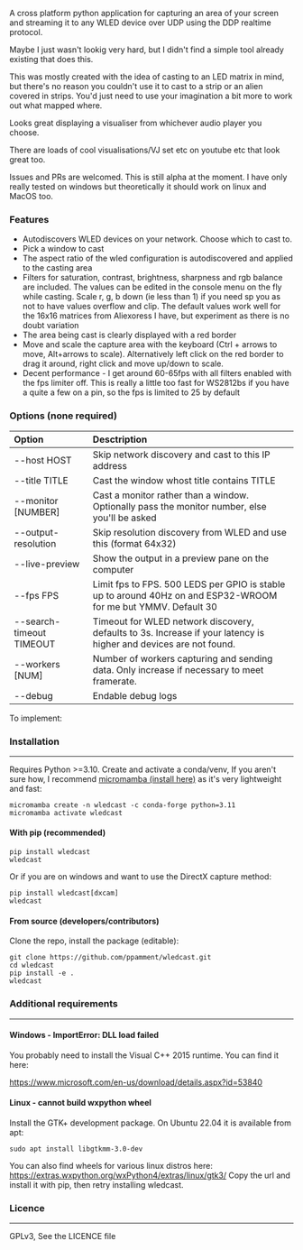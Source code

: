 A cross platform python application for capturing an area of your screen and streaming it to any WLED device over UDP using the DDP realtime protocol.

Maybe I just wasn't lookig very hard, but I didn't find a simple tool already existing that does this.

This was mostly created with the idea of casting to an LED matrix in mind, but there's no reason you couldn't use it to cast to a strip or an alien covered in strips. 
You'd just need to use your imagination a bit more to work out what mapped where.

Looks great displaying a visualiser from whichever audio player you choose.

There are loads of cool visualisations/VJ set etc on youtube etc that look great too.

Issues and PRs are welcomed. This is still alpha at the moment. I have only really tested on windows but theoretically it should work on linux and MacOS too.

### Features
- Autodiscovers WLED devices on your network. Choose which to cast to.
- Pick a window to cast
- The aspect ratio of the wled configuration is autodiscovered and applied to the casting area
- Filters for saturation, contrast, brightness, sharpness and rgb balance are included. The values can be edited in the console menu on the fly while casting.
  Scale r, g, b down (ie less than 1) if you need sp you as not to have values overflow and clip. The default values work well for the 16x16 matrices from Aliexoress I have, but experiment as there is no doubt variation
- The area being cast is clearly displayed with a red border
- Move and scale the capture area with the keyboard  (Ctrl + arrows to move, Alt+arrows to scale). Alternatively left click on the red border to drag it around, right click and move up/down to scale.
- Decent performance - I get around 60-65fps with all filters enabled with the fps limiter off. This is really a little too fast for WS2812bs if you have a quite a few on a pin, so the fps is limited to 25 by default

### Options (none required)
| Option                   | Desctription                                                                                                      |
|:-------------------------|:------------------------------------------------------------------------------------------------------------------|
| --host HOST              | Skip network discovery and cast to this IP address                                                                |
| --title TITLE            | Cast the window whost title contains TITLE                                                                        |
| --monitor [NUMBER]       | Cast a monitor rather than a window. Optionally pass the monitor number, else you'll be asked                     |
| --output-resolution      | Skip resolution discovery from WLED and use this (format 64x32)                                                   |
| --live-preview           | Show the output in a preview pane on the computer                                                                 |
| --fps FPS                | Limit fps to FPS. 500 LEDS per GPIO is stable up to around 40Hz on and ESP32-WROOM for me but YMMV. Default 30    |
| --search-timeout TIMEOUT | Timeout for WLED network discovery, defaults to 3s. Increase if your latency is higher and devices are not found. |
| --workers [NUM]          | Number of workers capturing and sending data. Only increase if necessary to meet framerate.                       |
| --debug                  | Endable debug logs                                                                                                |

To implement:
     
### Installation
______
Requires Python >=3.10. Create and activate a conda/venv, If you aren't sure how, I recommend [micromamba (install here)](https://mamba.readthedocs.io/en/latest/installation/micromamba-installation.html)  as it's very lightweight and fast:
```shell
micromamba create -n wledcast -c conda-forge python=3.11
micromamba activate wledcast
```

#### With pip (recommended)
```shell
pip install wledcast
wledcast
```
Or if you are on windows and want to use the DirectX capture method:
```shell
pip install wledcast[dxcam]
wledcast
```

#### From source (developers/contributors)
Clone the repo, install the package (editable):
```shell
git clone https://github.com/ppamment/wledcast.git
cd wledcast
pip install -e .
wledcast
```

### Additional requirements
______

#### Windows - ImportError: DLL load failed
You probably need to install the Visual C++ 2015 runtime. You can find it here:

https://www.microsoft.com/en-us/download/details.aspx?id=53840

#### Linux - cannot build wxpython wheel
Install the GTK+ development package. On Ubuntu 22.04 it is available from apt:
```shell
sudo apt install libgtkmm-3.0-dev
```
You can also find wheels for various linux distros here: https://extras.wxpython.org/wxPython4/extras/linux/gtk3/
Copy the url and install it with pip, then retry installing wledcast.

### Licence
______
GPLv3, See the LICENCE file

